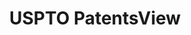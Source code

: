 ---
bigquery: https://console.cloud.google.com/bigquery?p=patents-public-data&d=patentsview&page=dataset
citation: Attribution should be given to PatentsView for use, distribution, or derivative
  works.
code: https://github.com/CSSIP-AIR/PatentsView-Code-Snippets/
contributors: USPTO
cost: None
description: 'PatentsView includes US patent data including raw data (summaries, applications,
  pregrant applications), disambugations of inventors and assignees, and inventor
  gender estimates.  Also foreign priority data, # of figures and sheets, and government
  interest statements.'
documentation: https://patentsview.org/query/builder-faqs
last_edit: Mon, 04 Apr 2022 19:02:57 GMT
location: https://patentsview.org/
maintained_by: USPTO
record_creation_timestamp: 12/2/2020 17:20:46
schema_fields: '[''latitude'', ''num_figures'', ''level_three'', ''doc_type'', ''longitude'',
  ''f102_date'', ''category_id'', ''subgroup'', ''withdrawn'', ''subclass_id'', ''attribution_status'',
  ''rule_47'', ''number'', ''symbol_position'', ''subgroup_id'', ''lapse_of_patent'',
  ''male'', ''num_sheets'', ''subsection_id'', ''length'', ''applicant_type'', ''disamb_assignee_id_20181127'',
  ''reldocno'', ''state'', ''organization'', ''assignee_id'', ''fname'', ''f371_date'',
  ''action_date'', ''location_id'', ''uuid'', ''main_group'', ''variety'', ''subclass'',
  ''state_fips'', ''designation'', ''_102_date'', ''disamb_inventor_id_20200630'',
  ''classification_value'', ''name_first'', ''rawlocation_id'', ''disamb_assignee_id_20190312'',
  ''male_flag'', ''disamb_inventor_id_20191231'', ''filename'', ''disamb_inventor_id_20200331'',
  ''latlong'', ''country'', ''disamb_inventor_id_20180528'', ''kind'', ''disclaimer_date'',
  ''classification_data_source'', ''classification_status'', ''disamb_inventor_id_20171226'',
  ''name_last'', ''doctype'', ''disamb_inventor_id_20170808'', ''text'', ''disamb_inventor_id_20170307'',
  ''subcategory_id'', ''dependent'', ''inventor_id'', ''term_disclaimer'', ''disamb_inventor_id_20181127'',
  ''contract_award_number'', ''rawinventor_id'', ''rel_id'', ''abstract'', ''country_transformed'',
  ''disamb_inventor_id_20201229'', ''disamb_assignee_id_20200331'', ''organization_id'',
  ''level_two'', ''role'', ''name'', ''disamb_inventor_id_20200929'', ''level_one'',
  ''lawyer_id'', ''term_grant'', ''ipc_class'', ''city'', ''ipc_version_indicator'',
  ''latin_name'', ''group_id'', ''_371_date'', ''disamb_assignee_id_20200630'', ''county_fips'',
  ''disamb_assignee_id_20190820'', ''field_title'', ''mainclass_id'', ''gi_statement'',
  ''num_claims'', ''rawassignee_id'', ''field_id'', ''patent_id'', ''lname'', ''sequence'',
  ''num'', ''disamb_assignee_id_20191231'', ''disamb_assignee_id_20200929'', ''sector_title'',
  ''classification_level'', ''application_id'', ''date'', ''disamb_inventor_id_20191008'',
  ''disamb_inventor_id_20190820'', ''status'', ''disamb_inventor_id_20190312'', ''series_code'',
  ''title'', ''disamb_inventor_id_20171003'', ''relkind'', ''id'', ''group'', ''category'',
  ''section_id'', ''citation_id'', ''type'', ''exemplary'', ''section'', ''county'',
  ''deceased'', ''disamb_assignee_id_20191008'', ''term_extension'', ''publication_number'']'
shortname: patentsview
tags:
- disambiguation
- United States
- gender
terms_of_use: Creative Commons Attribution 4.0 International License.
timeframe: 1963-1999
title: USPTO PatentsView
uuid: cf1780b1-e265-4e49-8d1d-83b9cfe0fd9a
---